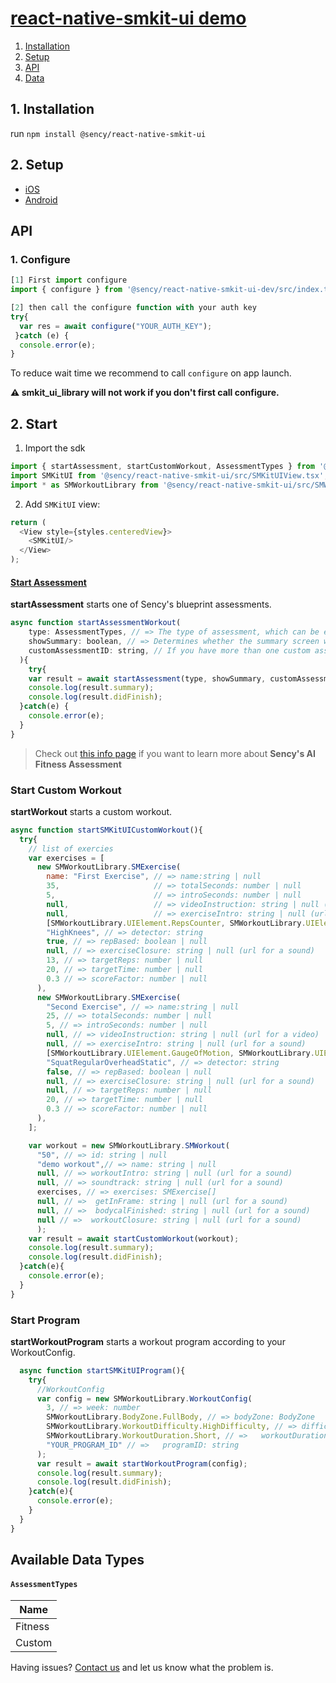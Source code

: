 # [react-native-smkit-ui demo](https://github.com/sency-ai/smkit-sdk)

1. [ Installation ](#inst)
2. [ Setup ](#setup)
3. [ API ](#api)
5. [ Data ](#data)

<a name="inst"></a>
## 1. Installation
run `npm install @sency/react-native-smkit-ui`



## 2. Setup <a name="setup"></a>
* [iOS](https://github.com/sency-ai/smkit-ui-react-native-demo/blob/main/docs/ios-setup.md)
* [Android](https://github.com/sency-ai/smkit-ui-react-native-demo/blob/main/docs/android-setup.md)

## API<a name="api"></a>
### 1. Configure <a name="conf"></a>

```js
[1] First import configure
import { configure } from '@sency/react-native-smkit-ui-dev/src/index.tsx';

[2] then call the configure function with your auth key
try{
  var res = await configure("YOUR_AUTH_KEY");
 }catch (e) {
  console.error(e);
}
```

To reduce wait time we recommend to call `configure` on app launch.

**⚠️ smkit_ui_library will not work if you don't first call configure.**

## 2. Start <a name="start"></a>

1. Import the sdk
```js
import { startAssessment, startCustomWorkout, AssessmentTypes } from '@sency/react-native-smkit-ui/src/index.tsx';
import SMKitUI from '@sency/react-native-smkit-ui/src/SMKitUIView.tsx';
import * as SMWorkoutLibrary from '@sency/react-native-smkit-ui/src/SMWorkout.tsx';
```

2. Add `SMKitUI` view:
```js
return (
  <View style={styles.centeredView}>
    <SMKitUI/>
  </View>
);
```

#### [Start Assessment](https://github.com/sency-ai/smkit-sdk/blob/main/AI-Fitness-Assessment.md)
**startAssessment** starts one of Sency's blueprint assessments. 
```js
async function startAssessmentWorkout(
    type: AssessmentTypes, // => The type of assessment, which can be either AssessmentTypes.Fitness or AssessmentTypes.Custom.
    showSummary: boolean, // => Determines whether the summary screen will be presented at the end of the exercise.
    customAssessmentID: string, // If you have more than one custom assessment, use the customAssessmentID to specify which one to call, if not please use null.
  ){
    try{
    var result = await startAssessment(type, showSummary, customAssessmentID);
    console.log(result.summary);
    console.log(result.didFinish);
  }catch(e) {
    console.error(e);
  }
}
```
> Check out [this info page](https://github.com/sency-ai/smkit-sdk/blob/main/AI-Fitness-Assessment.md) if you want to learn more about **Sency's AI Fitness Assessment**

### Start Custom Workout
**startWorkout** starts a custom workout.
```js
async function startSMKitUICustomWorkout(){
  try{
    // list of exercies
    var exercises = [
      new SMWorkoutLibrary.SMExercise(
        name: "First Exercise", // => name:string | null
        35,                     // => totalSeconds: number | null
        5,                      // => introSeconds: number | null
        null,                   // => videoInstruction: string | null (url for a video)
        null,                   // => exerciseIntro: string | null (url for a sound)
        [SMWorkoutLibrary.UIElement.RepsCounter, SMWorkoutLibrary.UIElement.Timer], // => uiElements: UIElement[] | null
        "HighKnees", // => detector: string
        true, // => repBased: boolean | null
        null, // => exerciseClosure: string | null (url for a sound)
        13, // => targetReps: number | null
        20, // => targetTime: number | null
        0.3 // => scoreFactor: number | null
      ),
      new SMWorkoutLibrary.SMExercise(
        "Second Exercise", // => name:string | null
        25, // => totalSeconds: number | null
        5, // => introSeconds: number | null
        null, // => videoInstruction: string | null (url for a video)
        null, // => exerciseIntro: string | null (url for a sound)
        [SMWorkoutLibrary.UIElement.GaugeOfMotion, SMWorkoutLibrary.UIElement.Timer], // => uiElements: UIElement[] | null
        "SquatRegularOverheadStatic", // => detector: string
        false, // => repBased: boolean | null
        null, // => exerciseClosure: string | null (url for a sound)
        null, // => targetReps: number | null
        20, // => targetTime: number | null
        0.3 // => scoreFactor: number | null
      ),
    ];

    var workout = new SMWorkoutLibrary.SMWorkout(
      "50", // => id: string | null
      "demo workout",// => name: string | null
      null, // => workoutIntro: string | null (url for a sound)
      null, // => soundtrack: string | null (url for a sound)
      exercises, // => exercises: SMExercise[]
      null, // =>  getInFrame: string | null (url for a sound)
      null, // =>  bodycalFinished: string | null (url for a sound)
      null // =>  workoutClosure: string | null (url for a sound)
      );
    var result = await startCustomWorkout(workout);
    console.log(result.summary);
    console.log(result.didFinish);
  }catch(e){
    console.error(e);
  }
}
```

### Start Program
**startWorkoutProgram** starts a workout program according to your WorkoutConfig.
```js
  async function startSMKitUIProgram(){
    try{
      //WorkoutConfig
      var config = new SMWorkoutLibrary.WorkoutConfig(
        3, // => week: number
        SMWorkoutLibrary.BodyZone.FullBody, // => bodyZone: BodyZone
        SMWorkoutLibrary.WorkoutDifficulty.HighDifficulty, // => difficultyLevel: WorkoutDifficulty
        SMWorkoutLibrary.WorkoutDuration.Short, // =>   workoutDuration: WorkoutDuration
        "YOUR_PROGRAM_ID" // =>   programID: string
      );
      var result = await startWorkoutProgram(config);
      console.log(result.summary);
      console.log(result.didFinish);
    }catch(e){
      console.error(e);
    }
  }
}
```

## Available Data Types <a name="data"></a>
#### `AssessmentTypes`
| Name                |
|---------------------|
| Fitness             |
| Custom              |

Having issues? [Contact us](mailto:support@sency.ai) and let us know what the problem is.
